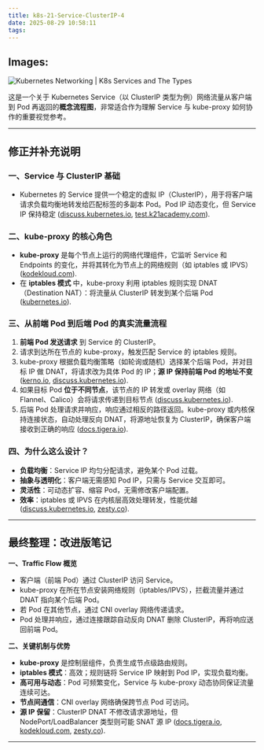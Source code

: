 ```yaml
---
title: k8s-21-Service-ClusterIP-4
date: 2025-08-29 10:58:11
tags:
---
```



## Images:
![Kubernetes Networking | K8s Services and The Types](https://tse1.mm.bing.net/th/id/OIP.mWE9YWPwEe8nT88YB7C7dQHaFy?pid=Api)

这是一个关于 Kubernetes Service（以 ClusterIP 类型为例）网络流量从客户端到 Pod 再返回的**概念流程图**，非常适合作为理解 Service 与 kube-proxy 如何协作的重要视觉参考。

---

##  修正并补充说明

### 一、Service 与 ClusterIP 基础
- Kubernetes 的 Service 提供一个稳定的虚拟 IP（ClusterIP），用于将客户端请求负载均衡地转发给匹配标签的多副本 Pod。Pod IP 动态变化，但 Service IP 保持稳定 ([discuss.kubernetes.io](https://discuss.kubernetes.io/t/in-a-multi-node-kubernetes-cluster-for-a-service-call-when-a-service-gets-the-ip-of-the-pod-from-iptables-dnat-how-correct-node-is-chosen-to-forward-the-request/30289?utm_source=chatgpt.com), [test.k21academy.com](https://test.k21academy.com/docker-kubernetes/kubernetes-networking/?utm_source=chatgpt.com)).

### 二、kube-proxy 的核心角色
- **kube-proxy** 是每个节点上运行的网络代理组件，它监听 Service 和 Endpoints 的变化，并将其转化为节点上的网络规则（如 iptables 或 IPVS）([kodekloud.com](https://kodekloud.com/blog/kube-proxy/?utm_source=chatgpt.com)).
- 在 **iptables 模式** 中，kube-proxy 利用 iptables 规则实现 DNAT（Destination NAT）：将流量从 ClusterIP 转发到某个后端 Pod ([kubernetes.io](https://kubernetes.io/docs/reference/networking/virtual-ips/?utm_source=chatgpt.com)).

### 三、从前端 Pod 到后端 Pod 的真实流量流程
1. **前端 Pod 发送请求** 到 Service 的 ClusterIP。
2. 请求到达所在节点的 kube-proxy，触发匹配 Service 的 iptables 规则。
3. kube-proxy 根据负载均衡策略（如轮询或随机）选择某个后端 Pod，并对目标 IP 做 DNAT，将请求改为具体 Pod 的 IP；**源 IP 保持前端 Pod 的地址不变** ([kerno.io](https://www.kerno.io/learn/kubernetes-services?utm_source=chatgpt.com), [discuss.kubernetes.io](https://discuss.kubernetes.io/t/in-a-multi-node-kubernetes-cluster-for-a-service-call-when-a-service-gets-the-ip-of-the-pod-from-iptables-dnat-how-correct-node-is-chosen-to-forward-the-request/30289?utm_source=chatgpt.com)).
4. 如果目标 Pod **位于不同节点**，该节点的 IP 转发或 overlay 网络（如 Flannel、Calico）会将请求传递到目标节点 ([discuss.kubernetes.io](https://discuss.kubernetes.io/t/in-a-multi-node-kubernetes-cluster-for-a-service-call-when-a-service-gets-the-ip-of-the-pod-from-iptables-dnat-how-correct-node-is-chosen-to-forward-the-request/30289?utm_source=chatgpt.com)).
5. 后端 Pod 处理请求并响应，响应通过相反的路径返回。kube-proxy 或内核保持连接状态，自动处理反向 DNAT，将源地址恢复为 ClusterIP，确保客户端接收到正确的响应 ([docs.tigera.io](https://docs.tigera.io/calico-cloud/tutorials/training/about-kubernetes-services?utm_source=chatgpt.com)).

### 四、为什么这么设计？
- **负载均衡**：Service IP 均匀分配请求，避免某个 Pod 过载。
- **抽象与透明化**：客户端无需感知 Pod IP，只需与 Service 交互即可。
- **灵活性**：可动态扩容、缩容 Pod，无需修改客户端配置。
- **效率**：iptables 或 IPVS 在内核层高效处理转发，性能优越 ([discuss.kubernetes.io](https://discuss.kubernetes.io/t/in-a-multi-node-kubernetes-cluster-for-a-service-call-when-a-service-gets-the-ip-of-the-pod-from-iptables-dnat-how-correct-node-is-chosen-to-forward-the-request/30289?utm_source=chatgpt.com), [zesty.co](https://zesty.co/finops-glossary/kubernetes-kube-proxy/?utm_source=chatgpt.com)).

---



##  最终整理：改进版笔记

**一、Traffic Flow 概览**  
- 客户端（前端 Pod）通过 ClusterIP 访问 Service。  
- kube-proxy 在所在节点安装网络规则（iptables/IPVS），拦截流量并通过 DNAT 指向某个后端 Pod。  
- 若 Pod 在其他节点，通过 CNI overlay 网络传递请求。  
- Pod 处理并响应，通过连接跟踪自动反向 DNAT 删除 ClusterIP，再将响应送回前端 Pod。

**二、关键机制与优势**  
- **kube-proxy** 是控制层组件，负责生成节点级路由规则。  
- **iptables 模式**：高效；规则链将 Service IP 映射到 Pod IP，实现负载均衡。  
- **高可用与动态**：Pod 可频繁变化，Service 与 kube-proxy 动态协同保证流量连续可达。  
- **节点间通信**：CNI overlay 网络确保跨节点 Pod 可访问。  
- **源 IP 保留**：ClusterIP DNAT 不修改请求源地址，但 NodePort/LoadBalancer 类型则可能 SNAT 源 IP ([docs.tigera.io](https://docs.tigera.io/calico-cloud/tutorials/training/about-kubernetes-services?utm_source=chatgpt.com), [kodekloud.com](https://kodekloud.com/blog/kube-proxy/?utm_source=chatgpt.com), [zesty.co](https://zesty.co/finops-glossary/kubernetes-kube-proxy/?utm_source=chatgpt.com)).

---
